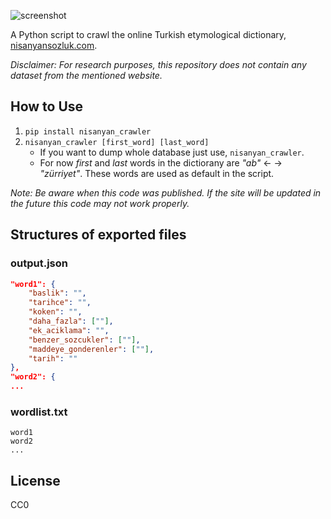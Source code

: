 ![screenshot](https://raw.githubusercontent.com/agmmnn/nisanyan_crawler/master/ss.png)

A Python script to crawl the online Turkish etymological dictionary, [nisanyansozluk.com](https://www.nisanyansozluk.com/).

_Disclaimer: For research purposes, this repository does not contain any dataset from the mentioned website._

## How to Use

1. `pip install nisanyan_crawler`
2. `nisanyan_crawler [first_word] [last_word]`
    - If you want to dump whole database just use, `nisanyan_crawler`.
    - For now _first_ and _last_ words in the dictiorany are _"ab"_ <- -> _"zürriyet"_. These words are used as default in the script.

_Note: Be aware when this code was published. If the site will be updated in the future this code may not work properly._

## Structures of exported files

### output.json

```json
"word1": {
    "baslik": "",
    "tarihce": "",
    "koken": "",
    "daha_fazla": [""],
    "ek_aciklama": "",
    "benzer_sozcukler": [""],
    "maddeye_gonderenler": [""],
    "tarih": ""
},
"word2": {
...
```

### wordlist.txt

```
word1
word2
...
```

## License

CC0
